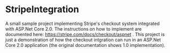 # StripeIntegration
A small sample project implementing Stripe's checkout system integrated with ASP.Net Core 2.0. 
The instructions on how to implement are documented here: https://stripe.com/docs/checkout/aspnet .
This project is just a demonstration of how the checkout intgration can run in an ASP.Net Core 2.0 application 
(the original documentation shows 1.0 implementation). 
